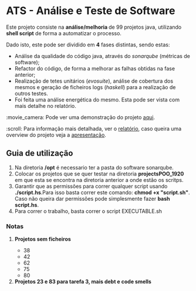 # ATS - Análise e Teste de Software

Este projeto consiste na <b> análise/melhoria </b> de 99 projetos java, utilizando <b>shell script</b> de forma a automatizar o processo.

Dado isto, este pode ser  dividido em <b>4</b> fases distintas, sendo estas:
<ul>
 	<li> Análise da qualidade do código java, através do <i>sonarqube</i> (métricas de software);</li>
 	<li> </i>Refactor</i> do código, de forma a melhorar as falhas obtidas na fase anterior;</li>
 	<li> Realização de tetes unitários (<i>evosuite</i>), análise de cobertura dos mesmos e geração de ficheiros logs (<i>haskell</i>) para a realização de outros testes. </li>
 	<li> Foi feita uma análise energética do mesmo. Esta pode ser vista com mais detalhe no relatório.</li>
</ul>
<p>
:movie_camera: Pode ver uma demonstração do projeto <a href="https://youtu.be/Dfwf9XbKtC4">aqui</a>.<p>
:scroll: Para informação mais detalhada, ver o <a href="https://github.com/rafael4512/Uminho/blob/main/4%20ano/ATS/Documenta%C3%A7%C3%A3o/Relat%C3%B3rio_grupo4.pdf">relatório</a>, caso queira uma overview do projeto veja a <a href="https://docs.google.com/presentation/d/1u_4lutkfyAkt25dak6jNt5voOtRI36tzPN6lHMd1ug4/edit?usp=sharing">apresentação</a>.

<h2>Guia de utilização </h2>

 <ol>
        <li>Na diretoria <b>/opt</b> é necessario ter a pasta do software sonarqube.</li>
        <li>Colocar os projetos que se quer testar na diretoria <b>projectsPOO_1920</b> em que esta se encontra na diretoria anterior a onde estão os scritps.</li>
        <li>Garantir que as permissões para correr qualquer script usando <b>./script.hs</b>.Para isso basta correr este comando: <b>chmod +x "script.sh"</b>. Caso não queira dar permissões pode simplesmente fazer <b>bash script.hs</b>.</li>
	<li>Para correr o trabalho, basta correr o script EXECUTABLE.sh </li>
 
</ol>
<h3>Notas</h3>
<ol>
	<li> <b>Projetos sem ficheiros</b> </li> 
	<ul>
	 	<li>38</li>
		<li>42</li>
		<li>62</li>
		<li>75</li>
		<li>80</li>
	</ul>
	
<li> <b>Projetos 23 e 83 para tarefa 3, mais debt e code smells</b></li>

</ol> 

